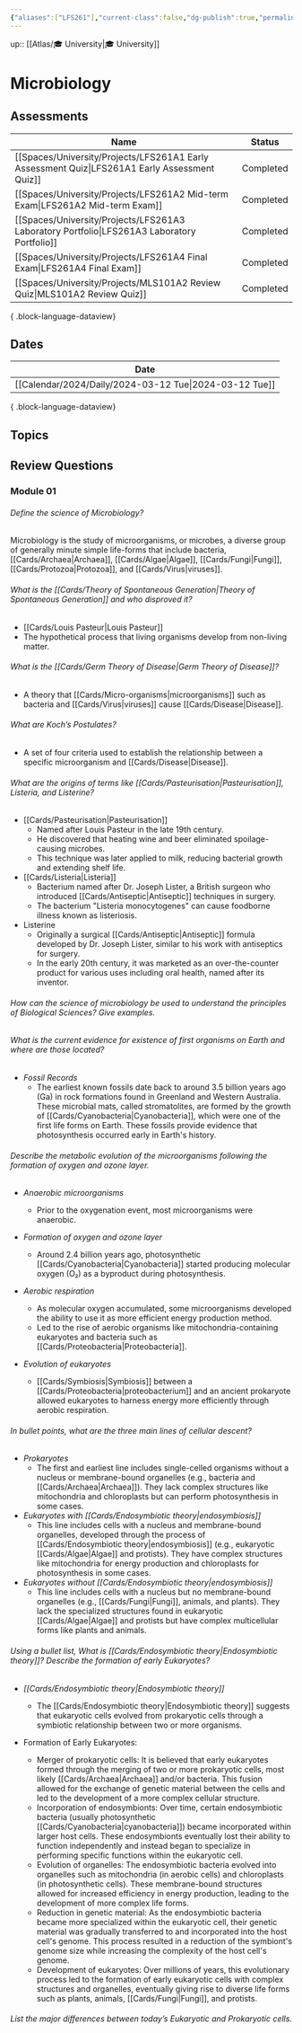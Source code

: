 ```yaml
---
{"aliases":["LFS261"],"current-class":false,"dg-publish":true,"permalink":"/spaces/university/classes/microbiology/","dgPassFrontmatter":true}
---
```



up:: [[Atlas/🎓 University\|🎓 University]]

# Microbiology

## Assessments
| Name                                                                                             | Status    |
| ------------------------------------------------------------------------------------------------ | --------- |
| [[Spaces/University/Projects/LFS261A1 Early Assessment Quiz\|LFS261A1 Early Assessment Quiz]] | Completed |
| [[Spaces/University/Projects/LFS261A2 Mid-term Exam\|LFS261A2 Mid-term Exam]]                 | Completed |
| [[Spaces/University/Projects/LFS261A3 Laboratory Portfolio\|LFS261A3 Laboratory Portfolio]]   | Completed |
| [[Spaces/University/Projects/LFS261A4 Final Exam\|LFS261A4 Final Exam]]                       | Completed |
| [[Spaces/University/Projects/MLS101A2 Review Quiz\|MLS101A2 Review Quiz]]                     | Completed |

{ .block-language-dataview}

## Dates

| Date                                                      |
| --------------------------------------------------------- |
| [[Calendar/2024/Daily/2024-03-12 Tue\|2024-03-12 Tue]] |

{ .block-language-dataview}

## Topics


## Review Questions

### Module 01

###### Define the science of Microbiology?

Microbiology is the study of microorganisms, or microbes, a diverse group of generally minute simple life-forms that include bacteria, [[Cards/Archaea\|Archaea]], [[Cards/Algae\|Algae]], [[Cards/Fungi\|Fungi]], [[Cards/Protozoa\|Protozoa]], and [[Cards/Virus\|viruses]].

###### What is the [[Cards/Theory of Spontaneous Generation\|Theory of Spontaneous Generation]] and who disproved it?

- [[Cards/Louis Pasteur\|Louis Pasteur]]
- The hypothetical process that living organisms develop from non-living matter.

###### What is the [[Cards/Germ Theory of Disease\|Germ Theory of Disease]]?

- A theory that [[Cards/Micro-organisms\|microorganisms]] such as bacteria and [[Cards/Virus\|viruses]] cause [[Cards/Disease\|Disease]].

###### What are Koch’s Postulates?

- A set of four criteria used to establish the relationship between a specific microorganism and [[Cards/Disease\|Disease]].

###### What are the origins of terms like [[Cards/Pasteurisation\|Pasteurisation]], Listeria, and Listerine? 

- [[Cards/Pasteurisation\|Pasteurisation]]
	- Named after Louis Pasteur in the late 19th century. 
	- He discovered that heating wine and beer eliminated spoilage-causing microbes. 
	- This technique was later applied to milk, reducing bacterial growth and extending shelf life.
- [[Cards/Listeria\|Listeria]]
	- Bacterium named after Dr. Joseph Lister, a British surgeon who introduced [[Cards/Antiseptic\|Antiseptic]] techniques in surgery. 
	- The bacterium "Listeria monocytogenes" can cause foodborne illness known as listeriosis. 
- Listerine
	- Originally a surgical [[Cards/Antiseptic\|Antiseptic]] formula developed by Dr. Joseph Lister, similar to his work with antiseptics for surgery. 
	- In the early 20th century, it was marketed as an over-the-counter product for various uses including oral health, named after its inventor.

###### How can the science of microbiology be used to understand the principles of Biological Sciences? Give examples. 



###### What is the current evidence for existence of first organisms on Earth and where are those located?

- *Fossil Records*
	- The earliest known fossils date back to around 3.5 billion years ago (Ga) in rock formations found in Greenland and Western Australia. These microbial mats, called stromatolites, are formed by the growth of [[Cards/Cyanobacteria\|Cyanobacteria]], which were one of the first life forms on Earth. These fossils provide evidence that photosynthesis occurred early in Earth's history.


###### Describe the metabolic evolution of the microorganisms following the formation of oxygen and ozone layer.

- *Anaerobic microorganisms* 
	- Prior to the oxygenation event, most microorganisms were anaerobic.

- *Formation of oxygen and ozone layer*
	- Around 2.4 billion years ago, photosynthetic [[Cards/Cyanobacteria\|Cyanobacteria]] started producing molecular oxygen (O₂) as a byproduct during photosynthesis. 

- *Aerobic respiration*
	- As molecular oxygen accumulated, some microorganisms developed the ability to use it as more efficient energy production method. 
	- Led to the rise of aerobic organisms like mitochondria-containing eukaryotes and bacteria such as [[Cards/Proteobacteria\|Proteobacteria]].

- *Evolution of eukaryotes*
	- [[Cards/Symbiosis\|Symbiosis]] between a [[Cards/Proteobacteria\|proteobacterium]] and an ancient prokaryote allowed eukaryotes to harness energy more efficiently through aerobic respiration.

###### In bullet points, what are the three main lines of cellular descent?

- *Prokaryotes*
	- The first and earliest line includes single-celled organisms without a nucleus or membrane-bound organelles (e.g., bacteria and [[Cards/Archaea\|Archaea]]). They lack complex structures like mitochondria and chloroplasts but can perform photosynthesis in some cases.
- *Eukaryotes with [[Cards/Endosymbiotic theory\|endosymbiosis]]*
	- This line includes cells with a nucleus and membrane-bound organelles, developed through the process of [[Cards/Endosymbiotic theory\|endosymbiosis]] (e.g., eukaryotic [[Cards/Algae\|Algae]] and protists). They have complex structures like mitochondria for energy production and chloroplasts for photosynthesis in some cases.
- *Eukaryotes without [[Cards/Endosymbiotic theory\|endosymbiosis]]*
	- This line includes cells with a nucleus but no membrane-bound organelles (e.g., [[Cards/Fungi\|Fungi]], animals, and plants). They lack the specialized structures found in eukaryotic [[Cards/Algae\|Algae]] and protists but have complex multicellular forms like plants and animals.


###### Using a bullet list, What is [[Cards/Endosymbiotic theory\|Endosymbiotic theory]]? Describe the formation of early Eukaryotes?

- *[[Cards/Endosymbiotic theory\|Endosymbiotic theory]]*
	- The [[Cards/Endosymbiotic theory\|Endosymbiotic theory]] suggests that eukaryotic cells evolved from prokaryotic cells through a symbiotic relationship between two or more organisms. 

- Formation of Early Eukaryotes:
  * Merger of prokaryotic cells: It is believed that early eukaryotes formed through the merging of two or more prokaryotic cells, most likely [[Cards/Archaea\|Archaea]] and/or bacteria. This fusion allowed for the exchange of genetic material between the cells and led to the development of a more complex cellular structure.
  * Incorporation of endosymbionts: Over time, certain endosymbiotic bacteria (usually photosynthetic [[Cards/Cyanobacteria\|cyanobacteria]]) became incorporated within larger host cells. These endosymbionts eventually lost their ability to function independently and instead began to specialize in performing specific functions within the eukaryotic cell.
  * Evolution of organelles: The endosymbiotic bacteria evolved into organelles such as mitochondria (in aerobic cells) and chloroplasts (in photosynthetic cells). These membrane-bound structures allowed for increased efficiency in energy production, leading to the development of more complex life forms.
  * Reduction in genetic material: As the endosymbiotic bacteria became more specialized within the eukaryotic cell, their genetic material was gradually transferred to and incorporated into the host cell's genome. This process resulted in a reduction of the symbiont's genome size while increasing the complexity of the host cell's genome.
  * Development of eukaryotes: Over millions of years, this evolutionary process led to the formation of early eukaryotic cells with complex structures and organelles, eventually giving rise to diverse life forms such as plants, animals, [[Cards/Fungi\|Fungi]], and protists.


###### List the major differences between today’s Eukaryotic and Prokaryotic cells.